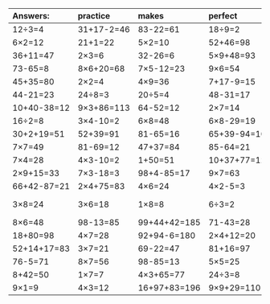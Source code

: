 | Answers: | practice | makes | perfect | ! |
| :--- | :--- | :--- | :--- | :--- |
| 12÷3=4 | 31+17-2=46 | 83-22=61 | 18÷9=2 | 4×4=16 | 
| 6×2=12 | 21+1=22 | 5×2=10 | 52+46=98 | 6×7=42 | 
| 36+11=47 | 2×3=6 | 32-26=6 | 5×9+48=93 | 6×7-31=11 | 
| 73-65=8 | 8×6+20=68 | 7×5-12=23 | 9×6=54 | 23+22=45 | 
| 45+35=80 | 2×2=4 | 4×9=36 | 7+17-9=15 | 7×7+65=114 | 
| 44-21=23 | 24÷8=3 | 20÷5=4 | 48-31=17 | 6×3=18 | 
| 10+40-38=12 | 9×3+86=113 | 64-52=12 | 2×7=14 | 24÷6=4 | 
| 16÷2=8 | 3×4-10=2 | 6×8=48 | 6×8-29=19 | 90-62=28 | 
| 30+2+19=51 | 52+39=91 | 81-65=16 | 65+39-94=10 | 9×9+24=105 | 
| 7×7=49 | 81-69=12 | 47+37=84 | 85-64=21 | 5×9=45 | 
| 7×4=28 | 4×3-10=2 | 1+50=51 | 10+37+77=124 | 26+16=42 | 
| 2×9+15=33 | 7×3-18=3 | 98+4-85=17 | 9×7=63 | 3+21=24 | 
| 66+42-87=21 | 2×4+75=83 | 4×6=24 | 4×2-5=3 | 60-50=10 | 
| 3×8=24 | 3×6=18 | 1×8=8 | 6÷3=2 | 21+81-19=83 | 
| 8×6=48 | 98-13=85 | 99+44+42=185 | 71-43=28 | 17+62=79 | 
| 18+80=98 | 4×7=28 | 92+94-6=180 | 2×4+12=20 | 8×4+40=72 | 
| 52+14+17=83 | 3×7=21 | 69-22=47 | 81+16=97 | 9×5=45 | 
| 76-5=71 | 8×7=56 | 98-85=13 | 5×5=25 | 8×3=24 | 
| 8+42=50 | 1×7=7 | 4×3+65=77 | 24÷3=8 | 2×6=12 | 
| 9×1=9 | 4×3=12 | 16+97+83=196 | 9×9+29=110 | 3×4=12 | 

